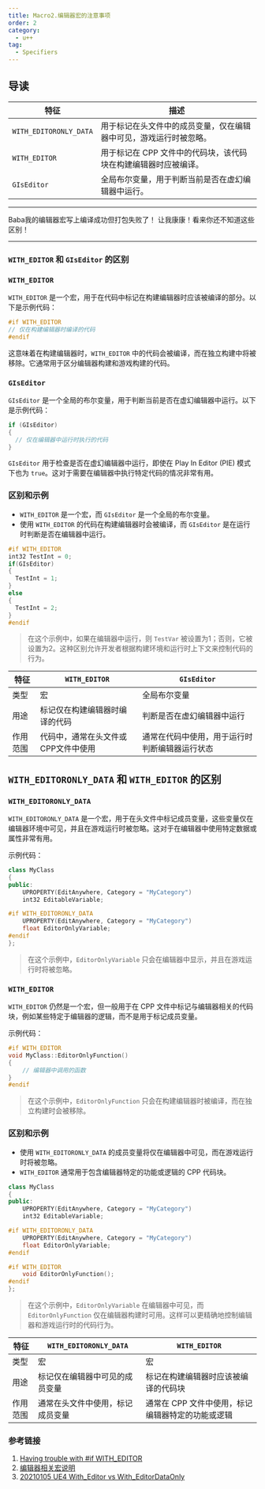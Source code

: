 ```yaml
---
title: Macro2.编辑器宏的注意事项
order: 2
category:
  - u++
tag:
  - Specifiers
---
```

## 导读

| 特征                     | 描述                                 |
|------------------------|------------------------------------|
| `WITH_EDITORONLY_DATA` | 用于标记在头文件中的成员变量，仅在编辑器中可见，游戏运行时被忽略。  |
| `WITH_EDITOR`          | 用于标记在 CPP 文件中的代码块，该代码块在构建编辑器时应被编译。 |
| `GIsEditor`            | 全局布尔变量，用于判断当前是否在虚幻编辑器中运行。          |

<hr>

<ChatMessage avatar="../../../assets/emoji/bqb (4).png" :avatarWidth="40">
Baba我的编辑器宏写上编译成功但打包失败了！
</ChatMessage>

<ChatMessage avatar="../../../assets/emoji/bqb (2).png" :avatarWidth="40" alignLeft>
让我康康！看来你还不知道这些区别！
</ChatMessage>

<hr>

### `WITH_EDITOR` 和 `GIsEditor` 的区别

###  `WITH_EDITOR`

`WITH_EDITOR` 是一个宏，用于在代码中标记在构建编辑器时应该被编译的部分。以下是示例代码：

```cpp
#if WITH_EDITOR 
// 仅在构建编辑器时编译的代码
#endif  
```
<ChatMessage avatar="../../../assets/emoji/blzt.png" :avatarWidth="40" alignLeft>

这意味着在构建编辑器时，`WITH_EDITOR` 中的代码会被编译，而在独立构建中将被移除。它通常用于区分编辑器构建和游戏构建的代码。

</ChatMessage>

###  `GIsEditor`

`GIsEditor` 是一个全局的布尔变量，用于判断当前是否在虚幻编辑器中运行。以下是示例代码：

```cpp
if (GIsEditor) 
{
  // 仅在编辑器中运行时执行的代码
}
```
<ChatMessage avatar="../../../assets/emoji/dsyj.png" :avatarWidth="40" alignLeft>

`GIsEditor` 用于检查是否在虚幻编辑器中运行，即使在 Play In Editor (PIE) 模式下也为 `true`。这对于需要在编辑器中执行特定代码的情况非常有用。

</ChatMessage>

### 区别和示例

- `WITH_EDITOR` 是一个宏，而 `GIsEditor` 是一个全局的布尔变量。
- 使用 `WITH_EDITOR` 的代码在构建编辑器时会被编译，而 `GIsEditor` 是在运行时判断是否在编辑器中运行。

```cpp
#if WITH_EDITOR 
int32 TestInt = 0;     
if(GIsEditor)     
{         
  TestInt = 1;             
}     
else     
{         
  TestInt = 2;     
}
#endif 
```

>在这个示例中，如果在编辑器中运行，则 `TestVar` 被设置为1；否则，它被设置为2。这种区别允许开发者根据构建环境和运行时上下文来控制代码的行为。

| 特征   | `WITH_EDITOR`       | `GIsEditor`             |
|------|---------------------|-------------------------|
| 类型   | 宏                   | 全局布尔变量                  |
| 用途   | 标记仅在构建编辑器时编译的代码     | 判断是否在虚幻编辑器中运行           |
| 作用范围 | 代码中，通常在头文件或CPP文件中使用 | 通常在代码中使用，用于运行时判断编辑器运行状态 |


## `WITH_EDITORONLY_DATA` 和 `WITH_EDITOR` 的区别

### `WITH_EDITORONLY_DATA`

<ChatMessage avatar="../../../assets/emoji/bqb (6).png" :avatarWidth="40" alignLeft>

`WITH_EDITORONLY_DATA` 是一个宏，用于在头文件中标记成员变量，这些变量仅在编辑器环境中可见，并且在游戏运行时被忽略。这对于在编辑器中使用特定数据或属性非常有用。

</ChatMessage>


示例代码：

```cpp
class MyClass
{
public:
    UPROPERTY(EditAnywhere, Category = "MyCategory")
    int32 EditableVariable;

#if WITH_EDITORONLY_DATA
    UPROPERTY(EditAnywhere, Category = "MyCategory")
    float EditorOnlyVariable;
#endif
};
```

>在这个示例中，`EditorOnlyVariable` 只会在编辑器中显示，并且在游戏运行时将被忽略。

### `WITH_EDITOR`

<ChatMessage avatar="../../../assets/emoji/bqb02.png" :avatarWidth="40" alignLeft>

`WITH_EDITOR` 仍然是一个宏，但一般用于在 CPP 文件中标记与编辑器相关的代码块，例如某些特定于编辑器的逻辑，而不是用于标记成员变量。

</ChatMessage>

示例代码：

```cpp
#if WITH_EDITOR
void MyClass::EditorOnlyFunction()
{
    // 编辑器中调用的函数
}
#endif
```

>在这个示例中，`EditorOnlyFunction` 只会在构建编辑器时被编译，而在独立构建时会被移除。

### 区别和示例

- 使用 `WITH_EDITORONLY_DATA` 的成员变量将仅在编辑器中可见，而在游戏运行时将被忽略。
- `WITH_EDITOR` 通常用于包含编辑器特定的功能或逻辑的 CPP 代码块。

```cpp
class MyClass
{
public:
    UPROPERTY(EditAnywhere, Category = "MyCategory")
    int32 EditableVariable;

#if WITH_EDITORONLY_DATA
    UPROPERTY(EditAnywhere, Category = "MyCategory")
    float EditorOnlyVariable;
#endif

#if WITH_EDITOR
    void EditorOnlyFunction();
#endif
};
```
>在这个示例中，`EditorOnlyVariable` 在编辑器中可见，而 `EditorOnlyFunction` 仅在编辑器构建时可用。这样可以更精确地控制编辑器和游戏运行时的代码行为。

| 特征   | `WITH_EDITORONLY_DATA`                           | `WITH_EDITOR`                                    |
|------|--------------------------------------------------|--------------------------------------------------|
| 类型   | 宏                                                | 宏                                                |
| 用途   | 标记仅在编辑器中可见的成员变量                                  | 标记在构建编辑器时应该被编译的代码块                               |
| 作用范围 | 通常在头文件中使用，标记成员变量                                 | 通常在 CPP 文件中使用，标记编辑器特定的功能或逻辑                      |

### 参考链接

1. [Having trouble with #if WITH_EDITOR](https://forums.unrealengine.com/t/having-trouble-with-if-with_editor/138926)
2. [编辑器相关宏说明](https://zhuanlan.zhihu.com/p/76590936)
3. [20210105 UE4 With_Editor vs With_EditorDataOnly](https://exkulo.github.io/2021/01/05/20210105-UE4-With-Editor-vs-With-EditorDataOnly/)